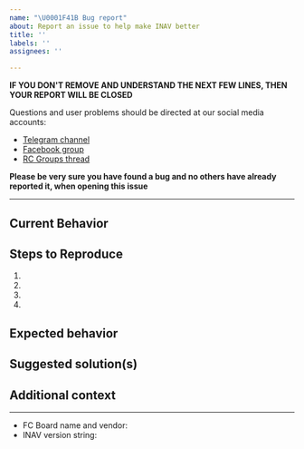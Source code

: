 ```yaml
---
name: "\U0001F41B Bug report"
about: Report an issue to help make INAV better
title: ''
labels: ''
assignees: ''

---
```


**IF YOU DON'T REMOVE AND UNDERSTAND THE NEXT FEW LINES, THEN YOUR REPORT WILL BE CLOSED**

Questions and user problems should be directed at our social media accounts:
* [Telegram channel](https://t.me/INAVFlight)
* [Facebook group](https://www.facebook.com/groups/INAVOfficial)
* [RC Groups thread](https://www.rcgroups.com/forums/showthread.php?2495732-Cleanflight-iNav-%28navigation-rewrite%29-project)

**Please be very sure you have found a bug and no others have already reported it, when opening this issue**

****


## Current Behavior
<!-- If applicable, add screenshots, videos and blackbox logs to help explain your problem. -->

## Steps to Reproduce
<!-- Steps to reproduce the behavior: -->
1.
2.
3.
4.

## Expected behavior
<!-- A clear and concise description of what you expected to happen. -->

## Suggested solution(s)
<!-- How could we solve this issue? What changes would need to made to INAV? -->

## Additional context
<!-- Add any other context about the problem here.  -->
<!-- Go to CLI, execute `dump` command copy its output to [PasteBin](https://pastebin.com) and provide a link to a paste here -->

---
<!-- PLEASE FILL THIS OUT -->
<!-- Use CLI 'version' command to get version string -->

- FC Board name and vendor:
- INAV version string:
